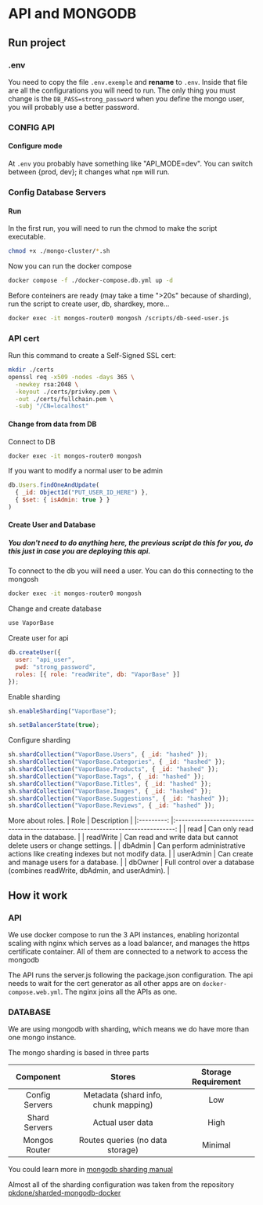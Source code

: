 # API and MONGODB

## Run project

### .env

You need to copy the file `.env.exemple` and **rename** to `.env`.
Inside that file are all the configurations you will need to run.
The only thing you must change is the `DB_PASS=strong_password` when you define the mongo user, you will probably use a better password.

### CONFIG API

#### Configure mode

At `.env` you probably have something like "API_MODE=dev". You can switch between {prod, dev}; it changes what `npm` will run.

### Config Database Servers

#### Run

In the first run, you will need to run the chmod to make the script executable.

```bash
chmod +x ./mongo-cluster/*.sh
```

Now you can run the docker compose

```bash
docker compose -f ./docker-compose.db.yml up -d
```

Before conteiners are ready (may take a time ">20s" because of sharding), run the script to create user, db, shardkey, more...

```bash
docker exec -it mongos-router0 mongosh /scripts/db-seed-user.js
```

### API cert

Run this command to create a Self-Signed SSL cert:

```bash
mkdir ./certs
openssl req -x509 -nodes -days 365 \
  -newkey rsa:2048 \
  -keyout ./certs/privkey.pem \
  -out ./certs/fullchain.pem \
  -subj "/CN=localhost"
```

#### Change from data from DB

Connect to DB

```bash
docker exec -it mongos-router0 mongosh
```

If you want to modify a normal user to be admin

```js
db.Users.findOneAndUpdate(
  { _id: ObjectId("PUT_USER_ID_HERE") },
  { $set: { isAdmin: true } }
)
```

#### Create User and Database

##### **You don't need to do anything here, the previous script do this for you, do this just in case you are deploying this api.**

To connect to the db you will need a user. You can do this connecting to the mongosh

```bash
docker exec -it mongos-router0 mongosh
```

Change and create database

```js
use VaporBase
```

Create user for api

```js
db.createUser({
  user: "api_user",
  pwd: "strong_password",
  roles: [{ role: "readWrite", db: "VaporBase" }]
});
```

Enable sharding

```js
sh.enableSharding("VaporBase");
```

```js
sh.setBalancerState(true);
```

Configure sharding

```js
sh.shardCollection("VaporBase.Users", { _id: "hashed" });
sh.shardCollection("VaporBase.Categories", { _id: "hashed" });
sh.shardCollection("VaporBase.Products", { _id: "hashed" });
sh.shardCollection("VaporBase.Tags", { _id: "hashed" });
sh.shardCollection("VaporBase.Titles", { _id: "hashed" });
sh.shardCollection("VaporBase.Images", { _id: "hashed" });
sh.shardCollection("VaporBase.Suggestions", { _id: "hashed" });
sh.shardCollection("VaporBase.Reviews", { _id: "hashed" });
```

  More about roles.
  |    Role     |                                  Description                                    |
  |:---------:  |:------------------------------------------------------------------------------: |
  | read        | Can only read data in the database.                                             |
  | readWrite   | Can read and write data but cannot delete users or change settings.             |
  | dbAdmin     | Can perform administrative actions like creating indexes but not modify data.   |
  | userAdmin   | Can create and manage users for a database.                                     |
  | dbOwner     | Full control over a database (combines readWrite, dbAdmin, and userAdmin).      |

## How it work

### API

We use docker compose to run the 3 API instances, enabling horizontal scaling with nginx which serves as a load balancer, and manages the https certificate container. All of them are connected to a network to access the mongodb

The API runs the server.js following the package.json configuration. The api needs to wait for the cert generator as all other apps are on `docker-compose.web.yml`. The nginx joins all the APIs as one.

### DATABASE

We are using mongodb with sharding, which means we do have more than one mongo instance.

The mongo sharding is based in three parts

|                        Component                        |                Stores                 | Storage Requirement   |
|:------------------------------------------------------: |:------------------------------------: |:-------------------:  |
| Config Servers  | Metadata (shard info, chunk mapping)  | Low                   |
| Shard Servers   | Actual user data                      | High                  |
| Mongos Router   | Routes queries (no data storage)      | Minimal               |

You could learn more in [mongodb sharding manual](https://www.mongodb.com/docs/manual/sharding/)

Almost all of the sharding configuration was taken from the repository [pkdone/sharded-mongodb-docker](https://github.com/pkdone/sharded-mongodb-docker)